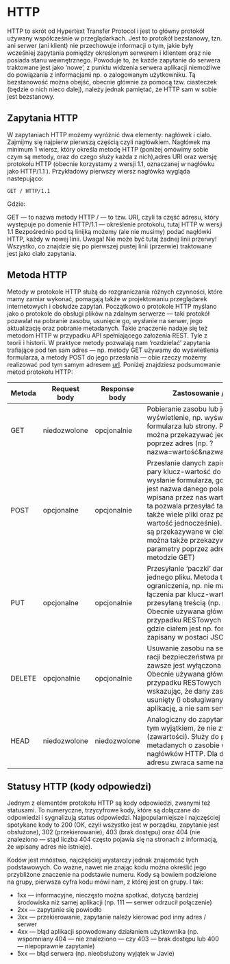 
# HTTP

HTTP to skrót od Hypertext Transfer Protocol i jest to główny protokół używany
współcześnie w przeglądarkach. Jest to protokół bezstanowy, tzn. ani serwer
(ani klient) nie przechowuje informacji o tym, jakie były wcześniej zapytania
pomiędzy określonym serwerem i klientem oraz nie posiada stanu wewnętrznego.
Powoduje to, że każde zapytanie do serwera traktowane jest jako ‘nowe’,
z punktu widzenia serwera aplikacji niemożliwe do powiązania z informacjami
np. o zalogowanym użytkowniku. Tą bezstanowość można obejść, obecnie głównie
za pomocą tzw. ciasteczek (będzie o nich nieco dalej), należy jednak pamiętać,
że HTTP sam w sobie jest bezstanowy.

## Zapytania HTTP

W zapytaniach HTTP możemy wyróżnić dwa elementy: nagłówek i ciało. Zajmijmy się
najpierw pierwszą częścią czyli nagłówkiem. Nagłówek ma minimum 1 wiersz, który
określa metodę HTTP (poniżej omówimy sobie czym są metody, oraz do czego służy
każda z nich),adres URI oraz wersję protokołu HTTP (obecnie korzystamy z wersji
1.1, oznaczanej w nagłówku jako HTTP/1.1 ). Przykładowy pierwszy wiersz nagłówka
wygląda nastepująco:

`GET / HTTP/1.1`

Gdzie:

GET — to nazwa metody HTTP
/ — to tzw. URI, czyli ta część adresu, który występuje po domenie
HTTP/1.1 — określenie protokołu, tutaj HTTP w wersji 1.1
Bezpośrednio pod tą linijką możemy (ale nie musimy) podać nagłówki HTTP,
każdy w nowej linii. Uwaga! Nie może być tutaj żadnej linii przerwy! Wszystko,
co znajdzie się po pierwszej pustej linii (przerwie) traktowane jest jako ciało zapytania.

## Metoda HTTP

Metody w protokole HTTP służą do rozgraniczania różnych czynności, które mamy
zamiar wykonać, pomagają także w projektowaniu przeglądarek internetowych i
obsłudze zapytań. Początkowo o protokole HTTP myślano jako o protokole do obsługi
plików na zdalnym serwerze — taki protokół pozwalał na pobranie zasobu, usunięcie
go, wysłanie na serwer, jego aktualizację oraz pobranie metadanych. Takie znaczenie
nadaje się też metodom HTTP w przypadku API spełniającego założenia REST. Tyle z
teorii i historii. W praktyce metody pozwalają nam ‘rozdzielać’ zapytania trafiające
pod ten sam adres — np. metody GET używamy do wyświetlenia formularza, a metody
POST do jego przesłania — obie rzeczy możemy realizować pod tym samym adresem
[url](https://developer.mozilla.org/en-US/docs/Web/HTML/Element/form).
Poniżej znajdziesz podsumowanie metod protokołu HTTP:
<!-- markdownlint-disable MD013 -->
| Metoda | Request body | Response body | Zastosowanie / opis |
|--------|--------------|---------------|--------------------------------------------------------------------------------------------------------------------------------------------------------------------------------------------------------------------------------------------------------------------------------------------------------------------------------------------------------------------------------------------------|
| GET    | niedozwolone | opcjonalnie   | Pobieranie zasobu lub jego wyświetlenie, np. wyświetlenie formularza lub strony. Parametry można przekazywać jedynie poprzez adres (np. ?nazwa=wartość&nazwa2=wartość2)|
| POST   | opcjonalne   | opcjonalnie   | Przesłanie danych zapisanych jako pary klucz-wartość do serwera (np. wysłanie formularza, gdzie kluczem jest nazwa danego pola a wartością wpisana przez nas wartość). Metoda ta pozwala przesyłać także pliki (a także wiele pliki oraz pary klucz-wartość jednocześnie). Parametry są przekazywane w ciele zapytania, można także przekazywać parametry poprzez adres (tak jak w metodzie GET) |
| PUT    | opcjonalne   | opcjonalnie   | Przesyłanie ‘paczki’ danych, np. jednego pliku. Metoda ta ma pewne ograniczenia, np. nie ma możliwości łączenia par klucz-wartość z inną przesyłaną treścią (np. plikiem). Obecnie używana głównie w przypadku RESTowych serwisów, gdzie ciałem jest np. formularz zapisany w postaci JSONa.|
| DELETE | opcjonalnie  | opcjonalnie   | Usuwanie zasobu na serwerze, z racji bezpieczeństwa praktycznie zawsze jest wyłączona domyślnie. Obecnie używana głównie w przypadku RESTowych serwisów, wskazując, że dany zasób ma być usunięty (i obsługiwany przez aplikację, a nie sam serwer)|
| HEAD   | niedozwolone | niedozwolone  | Analogiczny do zapytania GET, z tym wyjątkiem, że nie zwraca ciała (zawartości). Służy do pobrania metadanych o zasobie w postaci nagłówków HTTP. Dla danego adresu zwraca same nagłówki.

## Statusy HTTP (kody odpowiedzi)

Jednym z elementów protokołu HTTP są kody odpowiedzi, zwanymi też statusami.
To numeryczne, trzycyfrowe kody, które są dołączane do odpowiedzi i sygnalizują
status odpowiedzi. Najpopularniejsze i najczęściej spotykane kody to 200
(OK, czyli wszystko jest w porządku, zapytanie jest obsłużone), 302 (przekierowanie),
403 (brak dostępu) oraz 404 (nie znaleziono — stąd liczba 404 często pojawia się
na stronach z informacją, że wpisany adres nie istnieje).

Kodów jest mnóstwo, najczęściej wystarczy jednak znajomość tych podstawowych.
Co ważne, nawet nie znając kodu można określić jego przybliżone znaczenie na
podstawie numeru. Kody są bowiem podzielone na grupy, pierwsza cyfra kodu mówi
nam, z której jest on grupy. I tak:

- 1xx — informacyjne, nieczęsto można spotkać, dotyczą bardziej środowiska
niż samej aplikacji (np. 111 — serwer odrzucił połączenie)
- 2xx — zapytanie się powiodło
- 3xx — przekierowanie, zapytanie należy kierować pod inny adres / serwer
- 4xx — błąd aplikacji spowodowany działaniem użytkownika 
(np. wspomniany 404 — nie znaleziono — czy 403 — brak dostępu lub 
400 — niepoprawnie zapytanie)
- 5xx — błąd serwera (np. nieobsłużony wyjątek w Javie)

